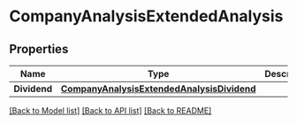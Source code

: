 # CompanyAnalysisExtendedAnalysis

## Properties

Name | Type | Description | Notes
------------ | ------------- | ------------- | -------------
**Dividend** | [**CompanyAnalysisExtendedAnalysisDividend**](companyAnalysisExtendedAnalysisDividend.md) |  | [optional] 

[[Back to Model list]](../README.md#documentation-for-models) [[Back to API list]](../README.md#documentation-for-api-endpoints) [[Back to README]](../README.md)


